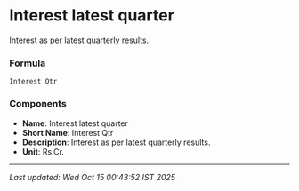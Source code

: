 # Interest latest quarter
Interest as per latest quarterly results.

### Formula
```text
Interest Qtr
```


### Components
- **Name**: Interest latest quarter
- **Short Name**: Interest Qtr
- **Description**: Interest as per latest quarterly results.
- **Unit**: Rs.Cr.

---
*Last updated: Wed Oct 15 00:43:52 IST 2025*
